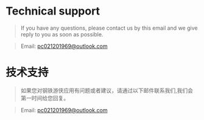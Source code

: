 # Technical support

> If you have any questions, please contact us by this email and we give reply to you as soon as possible.

> Email: pc021201969@outlook.com

# 技术支持

> 如果您对钢铁游侠应用有问题或者建议，请通过以下邮件联系我们,我们会第一时间给您回复。

> Email: pc021201969@outlook.com
